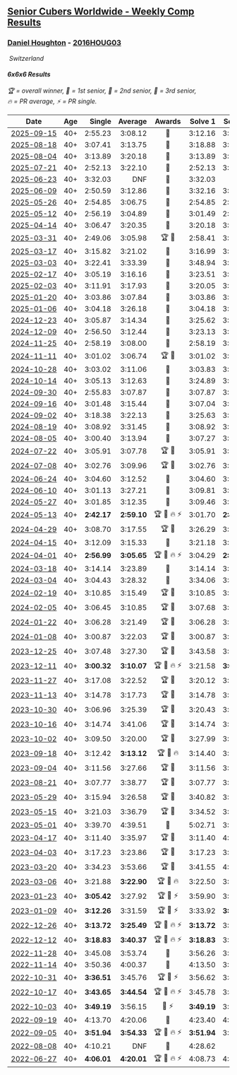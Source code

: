 <style>table {white-space: nowrap;}</style>
<link rel="stylesheet" type="text/css" href="/scw-comp/css/flags.css" />

## [Senior Cubers Worldwide - Weekly Comp Results](/scw-comp/results/)
### [Daniel Houghton](README.md) - [2016HOUG03](https://www.worldcubeassociation.org/persons/2016HOUG03?event=666)

<i class="flag flag-CH" />&nbsp;Switzerland

#### 6x6x6 Results

<span style="white-space: nowrap;">🏆 = overall winner</span>, <span style="white-space: nowrap;">🥇 = 1st senior</span>, <span style="white-space: nowrap;">🥈 = 2nd senior</span>, <span style="white-space: nowrap;">🥉 = 3rd senior</span>, <span style="white-space: nowrap;">🔥 = PR average</span>, <span style="white-space: nowrap;">⚡ = PR single</span>.

| Date | Age | Single | Average | Awards | Solve 1 | Solve 2 | Solve 3 | Video |
| :--: | :--: | --: | --: | :--: | --: | --: | --: | :-- |
| [2025-09-15](../../results/2025-09-15/666.md) | 40+ | 2:55.23 | 3:08.12 | 🥈 | 3:12.16 | 3:16.98 | 2:55.23 | [Desktop](https://www.facebook.com/events/1154655416510842/permalink/1165777358731981) / [Mobile](https://m.facebook.com/events/1154655416510842?view=permalink&id=1165777358731981) |
| [2025-08-18](../../results/2025-08-18/666.md) | 40+ | 3:07.41 | 3:13.75 | 🥉 | 3:18.88 | 3:07.41 | 3:14.95 | [Desktop](https://www.facebook.com/events/628344336601481/permalink/636791899090058) / [Mobile](https://m.facebook.com/events/628344336601481?view=permalink&id=636791899090058) |
| [2025-08-04](../../results/2025-08-04/666.md) | 40+ | 3:13.89 | 3:20.18 | 🥉 | 3:13.89 | 3:29.40 | 3:17.26 | [Desktop](https://www.facebook.com/events/692804973405559/permalink/703293769023346) / [Mobile](https://m.facebook.com/events/692804973405559?view=permalink&id=703293769023346) |
| [2025-07-21](../../results/2025-07-21/666.md) | 40+ | 2:52.13 | 3:22.10 | 🥉 | 2:52.13 | 3:50.08 | 3:24.08 | [Desktop](https://www.facebook.com/events/1282615073570085/permalink/1293487085816217) / [Mobile](https://m.facebook.com/events/1282615073570085?view=permalink&id=1293487085816217) |
| [2025-06-23](../../results/2025-06-23/666.md) | 40+ | 3:32.03 | DNF | 🥉 | 3:32.03 | DNF | DNS | [Desktop](https://www.facebook.com/events/1227102092228403/permalink/1237439671194645) / [Mobile](https://m.facebook.com/events/1227102092228403?view=permalink&id=1237439671194645) |
| [2025-06-09](../../results/2025-06-09/666.md) | 40+ | 2:50.59 | 3:12.86 | 🥉 | 3:32.16 | 3:15.84 | 2:50.59 | [Desktop](https://www.facebook.com/events/2080552229022879/permalink/2089472711464164) / [Mobile](https://m.facebook.com/events/2080552229022879?view=permalink&id=2089472711464164) |
| [2025-05-26](../../results/2025-05-26/666.md) | 40+ | 2:54.85 | 3:06.75 | 🥈 | 2:54.85 | 2:58.87 | 3:26.53 | [Desktop](https://www.facebook.com/events/682673204539262/permalink/688832747256641) / [Mobile](https://m.facebook.com/events/682673204539262?view=permalink&id=688832747256641) |
| [2025-05-12](../../results/2025-05-12/666.md) | 40+ | 2:56.19 | 3:04.89 | 🥉 | 3:01.49 | 2:56.19 | 3:16.98 | [Desktop](https://www.facebook.com/events/1048583683851881/permalink/1053053240071592) / [Mobile](https://m.facebook.com/events/1048583683851881?view=permalink&id=1053053240071592) |
| [2025-04-14](../../results/2025-04-14/666.md) | 40+ | 3:06.47 | 3:20.35 | 🥈 | 3:20.18 | 3:06.47 | 3:34.39 | [Desktop](https://www.facebook.com/events/557740544015249/permalink/563543770101593) / [Mobile](https://m.facebook.com/events/557740544015249?view=permalink&id=563543770101593) |
| [2025-03-31](../../results/2025-03-31/666.md) | 40+ | 2:49.06 | 3:05.98 | 🏆 🥇 | 2:58.41 | 3:30.48 | 2:49.06 | [Desktop](https://www.facebook.com/events/1215716510554915/permalink/1221293659997200) / [Mobile](https://m.facebook.com/events/1215716510554915?view=permalink&id=1221293659997200) |
| [2025-03-17](../../results/2025-03-17/666.md) | 40+ | 3:15.82 | 3:21.02 | 🥈 | 3:16.99 | 3:15.82 | 3:30.24 | [Desktop](https://www.facebook.com/events/640124968972990/permalink/649020234750130) / [Mobile](https://m.facebook.com/events/640124968972990?view=permalink&id=649020234750130) |
| [2025-03-03](../../results/2025-03-03/666.md) | 40+ | 3:22.41 | 3:33.39 | 🥉 | 3:48.94 | 3:28.81 | 3:22.41 | [Desktop](https://www.facebook.com/events/1658275441710851/permalink/1666523184219410) / [Mobile](https://m.facebook.com/events/1658275441710851?view=permalink&id=1666523184219410) |
| [2025-02-17](../../results/2025-02-17/666.md) | 40+ | 3:05.19 | 3:16.16 | 🥈 | 3:23.51 | 3:05.19 | 3:19.79 | [Desktop](https://www.facebook.com/events/932951942320656/permalink/936198555329328) / [Mobile](https://m.facebook.com/events/932951942320656?view=permalink&id=936198555329328) |
| [2025-02-03](../../results/2025-02-03/666.md) | 40+ | 3:11.91 | 3:17.93 | 🥉 | 3:20.05 | 3:21.84 | 3:11.91 | [Desktop](https://www.facebook.com/events/1130545325035871/permalink/1134451101311960) / [Mobile](https://m.facebook.com/events/1130545325035871?view=permalink&id=1134451101311960) |
| [2025-01-20](../../results/2025-01-20/666.md) | 40+ | 3:03.86 | 3:07.84 | 🥉 | 3:03.86 | 3:09.77 | 3:09.90 | [Desktop](https://www.facebook.com/events/963859128590696/permalink/971082277868381) / [Mobile](https://m.facebook.com/events/963859128590696?view=permalink&id=971082277868381) |
| [2025-01-06](../../results/2025-01-06/666.md) | 40+ | 3:04.18 | 3:26.18 | 🥈 | 3:04.18 | 3:55.38 | 3:18.99 | [Desktop](https://www.facebook.com/events/634250922593731/permalink/640794905272666) / [Mobile](https://m.facebook.com/events/634250922593731?view=permalink&id=640794905272666) |
| [2024-12-23](../../results/2024-12-23/666.md) | 40+ | 3:05.87 | 3:14.34 | 🥉 | 3:25.62 | 3:11.53 | 3:05.87 | [Desktop](https://www.facebook.com/events/611146718114819/permalink/620495720513252) / [Mobile](https://m.facebook.com/events/611146718114819?view=permalink&id=620495720513252) |
| [2024-12-09](../../results/2024-12-09/666.md) | 40+ | 2:56.50 | 3:12.44 | 🥉 | 3:23.13 | 3:17.70 | 2:56.50 | [Desktop](https://www.facebook.com/events/1632089064354736/permalink/1640719990158310) / [Mobile](https://m.facebook.com/events/1632089064354736?view=permalink&id=1640719990158310) |
| [2024-11-25](../../results/2024-11-25/666.md) | 40+ | 2:58.19 | 3:08.00 | 🥈 | 2:58.19 | 3:00.55 | 3:25.25 | [Desktop](https://www.facebook.com/events/568276315811932/permalink/574028498570047) / [Mobile](https://m.facebook.com/events/568276315811932?view=permalink&id=574028498570047) |
| [2024-11-11](../../results/2024-11-11/666.md) | 40+ | 3:01.02 | 3:06.74 | 🏆 🥇 | 3:01.02 | 3:05.66 | 3:13.55 | [Desktop](https://www.facebook.com/events/456459500381444/permalink/464771296216931) / [Mobile](https://m.facebook.com/events/456459500381444?view=permalink&id=464771296216931) |
| [2024-10-28](../../results/2024-10-28/666.md) | 40+ | 3:03.02 | 3:11.06 | 🥈 | 3:03.83 | 3:26.34 | 3:03.02 | [Desktop](https://www.facebook.com/events/1343692439829519/permalink/1346576379541125) / [Mobile](https://m.facebook.com/events/1343692439829519?view=permalink&id=1346576379541125) |
| [2024-10-14](../../results/2024-10-14/666.md) | 40+ | 3:05.13 | 3:12.63 | 🥉 | 3:24.89 | 3:05.13 | 3:07.87 | [Desktop](https://www.facebook.com/events/1556569994978787/permalink/1561852594450527) / [Mobile](https://m.facebook.com/events/1556569994978787?view=permalink&id=1561852594450527) |
| [2024-09-30](../../results/2024-09-30/666.md) | 40+ | 2:55.83 | 3:07.87 | 🥉 | 3:07.87 | 3:19.91 | 2:55.83 | [Desktop](https://www.facebook.com/events/1448319499191380/permalink/1456372585052738) / [Mobile](https://m.facebook.com/events/1448319499191380?view=permalink&id=1456372585052738) |
| [2024-09-16](../../results/2024-09-16/666.md) | 40+ | 3:01.48 | 3:15.44 | 🥈 | 3:07.04 | 3:01.48 | 3:37.79 | [Desktop](https://www.facebook.com/events/1169142974162460/permalink/1175738750169549) / [Mobile](https://m.facebook.com/events/1169142974162460?view=permalink&id=1175738750169549) |
| [2024-09-02](../../results/2024-09-02/666.md) | 40+ | 3:18.38 | 3:22.13 | 🥉 | 3:25.63 | 3:18.38 | 3:22.39 | [Desktop](https://www.facebook.com/events/496466003310019/permalink/499473313009288) / [Mobile](https://m.facebook.com/events/496466003310019?view=permalink&id=499473313009288) |
| [2024-08-19](../../results/2024-08-19/666.md) | 40+ | 3:08.92 | 3:31.45 | 🥉 | 3:08.92 | 3:18.19 | 4:07.25 | [Desktop](https://www.facebook.com/events/969856414942868/permalink/973123084616201) / [Mobile](https://m.facebook.com/events/969856414942868?view=permalink&id=973123084616201) |
| [2024-08-05](../../results/2024-08-05/666.md) | 40+ | 3:00.40 | 3:13.94 | 🥉 | 3:07.27 | 3:00.40 | 3:34.15 | [Desktop](https://www.facebook.com/events/843031524469348/permalink/847011407404693) / [Mobile](https://m.facebook.com/events/843031524469348?view=permalink&id=847011407404693) |
| [2024-07-22](../../results/2024-07-22/666.md) | 40+ | 3:05.91 | 3:07.78 | 🏆 🥇 | 3:05.91 | 3:11.08 | 3:06.36 | [Desktop](https://www.facebook.com/events/785148847162745/permalink/793587962985500) / [Mobile](https://m.facebook.com/events/785148847162745?view=permalink&id=793587962985500) |
| [2024-07-08](../../results/2024-07-08/666.md) | 40+ | 3:02.76 | 3:09.96 | 🏆 🥇 | 3:02.76 | 3:11.80 | 3:15.31 | [Desktop](https://www.facebook.com/events/1154223792452847/permalink/1162576694950890) / [Mobile](https://m.facebook.com/events/1154223792452847?view=permalink&id=1162576694950890) |
| [2024-06-24](../../results/2024-06-24/666.md) | 40+ | 3:04.60 | 3:12.52 | 🥈 | 3:04.60 | 3:08.14 | 3:24.82 | [Desktop](https://www.facebook.com/events/500485402410682/permalink/508785844913971) / [Mobile](https://m.facebook.com/events/500485402410682?view=permalink&id=508785844913971) |
| [2024-06-10](../../results/2024-06-10/666.md) | 40+ | 3:01.13 | 3:27.21 | 🥉 | 3:09.81 | 3:01.13 | 4:10.70 | [Desktop](https://www.facebook.com/events/804039971828225/permalink/811819454383610) / [Mobile](https://m.facebook.com/events/804039971828225?view=permalink&id=811819454383610) |
| [2024-05-27](../../results/2024-05-27/666.md) | 40+ | 3:01.85 | 3:12.35 | 🥈 | 3:09.46 | 3:25.73 | 3:01.85 | [Desktop](https://www.facebook.com/events/476090921456450/permalink/483897934009082) / [Mobile](https://m.facebook.com/events/476090921456450?view=permalink&id=483897934009082) |
| [2024-05-13](../../results/2024-05-13/666.md) | 40+ | **2:42.17** | **2:59.10** | 🏆 🥇 🔥 ⚡ | 3:01.70 | **2:42.17** | 3:13.42 | [Desktop](https://www.facebook.com/events/849366597233542/permalink/854649486705253) / [Mobile](https://m.facebook.com/events/849366597233542?view=permalink&id=854649486705253) |
| [2024-04-29](../../results/2024-04-29/666.md) | 40+ | 3:08.70 | 3:17.55 | 🏆 🥇 | 3:26.29 | 3:17.66 | 3:08.70 | [Desktop](https://www.facebook.com/events/457727373442774/permalink/464519406096904) / [Mobile](https://m.facebook.com/events/457727373442774?view=permalink&id=464519406096904) |
| [2024-04-15](../../results/2024-04-15/666.md) | 40+ | 3:12.09 | 3:15.33 | 🥈 | 3:21.18 | 3:12.73 | 3:12.09 | [Desktop](https://www.facebook.com/events/3767623586842150/permalink/3780789928858849) / [Mobile](https://m.facebook.com/events/3767623586842150?view=permalink&id=3780789928858849) |
| [2024-04-01](../../results/2024-04-01/666.md) | 40+ | **2:56.99** | **3:05.65** | 🏆 🥇 🔥 ⚡ | 3:04.29 | **2:56.99** | 3:15.68 | [Desktop](https://www.facebook.com/events/3767623586842150/permalink/3774969149440927) / [Mobile](https://m.facebook.com/events/3767623586842150?view=permalink&id=3774969149440927) |
| [2024-03-18](../../results/2024-03-18/666.md) | 40+ | 3:14.14 | 3:23.89 | 🥉 | 3:14.14 | 3:19.49 | 3:38.04 | [Desktop](https://www.facebook.com/events/386186517521787/permalink/391745236965915) / [Mobile](https://m.facebook.com/events/386186517521787?view=permalink&id=391745236965915) |
| [2024-03-04](../../results/2024-03-04/666.md) | 40+ | 3:04.43 | 3:28.32 | 🥉 | 3:34.06 | 3:46.48 | 3:04.43 | [Desktop](https://www.facebook.com/events/3564311457163699/permalink/3569233076671537) / [Mobile](https://m.facebook.com/events/3564311457163699?view=permalink&id=3569233076671537) |
| [2024-02-19](../../results/2024-02-19/666.md) | 40+ | 3:10.85 | 3:15.49 | 🏆 🥇 | 3:10.85 | 3:11.29 | 3:24.33 | [Desktop](https://www.facebook.com/events/937364477878870/permalink/940823280866323) / [Mobile](https://m.facebook.com/events/937364477878870?view=permalink&id=940823280866323) |
| [2024-02-05](../../results/2024-02-05/666.md) | 40+ | 3:06.45 | 3:10.85 | 🏆 🥇 | 3:07.68 | 3:06.45 | 3:18.42 | [Desktop](https://www.facebook.com/events/402593568902224/permalink/406610008500580) / [Mobile](https://m.facebook.com/events/402593568902224?view=permalink&id=406610008500580) |
| [2024-01-22](../../results/2024-01-22/666.md) | 40+ | 3:06.28 | 3:21.49 | 🏆 🥇 | 3:06.28 | 3:30.35 | 3:27.85 | [Desktop](https://www.facebook.com/events/395750252948744/permalink/398393582684411) / [Mobile](https://m.facebook.com/events/395750252948744?view=permalink&id=398393582684411) |
| [2024-01-08](../../results/2024-01-08/666.md) | 40+ | 3:00.87 | 3:22.03 | 🏆 🥇 | 3:00.87 | 3:57.28 | 3:07.93 | [Desktop](https://www.facebook.com/events/1414013359524928/permalink/1421428152116782) / [Mobile](https://m.facebook.com/events/1414013359524928?view=permalink&id=1421428152116782) |
| [2023-12-25](../../results/2023-12-25/666.md) | 40+ | 3:07.48 | 3:27.30 | 🏆 🥇 | 3:43.58 | 3:07.48 | 3:30.83 | [Desktop](https://www.facebook.com/events/349610014457902/permalink/355138053905098) / [Mobile](https://m.facebook.com/events/349610014457902?view=permalink&id=355138053905098) |
| [2023-12-11](../../results/2023-12-11/666.md) | 40+ | **3:00.32** | **3:10.07** | 🏆 🥇 🔥 ⚡ | 3:21.58 | **3:00.32** | 3:08.30 | [Desktop](https://www.facebook.com/events/101679999707522/permalink/106113975930791) / [Mobile](https://m.facebook.com/events/101679999707522?view=permalink&id=106113975930791) |
| [2023-11-27](../../results/2023-11-27/666.md) | 40+ | 3:17.08 | 3:22.52 | 🏆 🥇 | 3:20.12 | 3:30.35 | 3:17.08 | [Desktop](https://www.facebook.com/events/305565215720258/permalink/313161878293925) / [Mobile](https://m.facebook.com/events/305565215720258?view=permalink&id=313161878293925) |
| [2023-11-13](../../results/2023-11-13/666.md) | 40+ | 3:14.78 | 3:17.73 | 🏆 🥇 | 3:14.78 | 3:22.22 | 3:16.20 | [Desktop](https://www.facebook.com/events/1374628593479428/permalink/1377461269862827) / [Mobile](https://m.facebook.com/events/1374628593479428?view=permalink&id=1377461269862827) |
| [2023-10-30](../../results/2023-10-30/666.md) | 40+ | 3:06.96 | 3:25.39 | 🏆 🥇 | 3:20.43 | 3:06.96 | 3:48.77 | [Desktop](https://www.facebook.com/events/366558396032988/permalink/370986935590134) / [Mobile](https://m.facebook.com/events/366558396032988?view=permalink&id=370986935590134) |
| [2023-10-16](../../results/2023-10-16/666.md) | 40+ | 3:14.74 | 3:41.06 | 🏆 🥇 | 3:14.74 | 3:28.58 | 4:19.87 | [Desktop](https://www.facebook.com/events/754076313399498/permalink/760180499455746) / [Mobile](https://m.facebook.com/events/754076313399498?view=permalink&id=760180499455746) |
| [2023-10-02](../../results/2023-10-02/666.md) | 40+ | 3:09.50 | 3:20.00 | 🏆 🥇 | 3:27.99 | 3:22.51 | 3:09.50 | [Desktop](https://www.facebook.com/events/370105888672980/permalink/376999534650282) / [Mobile](https://m.facebook.com/events/370105888672980?view=permalink&id=376999534650282) |
| [2023-09-18](../../results/2023-09-18/666.md) | 40+ | 3:12.42 | **3:13.12** | 🏆 🥇 🔥 | 3:14.40 | 3:12.42 | 3:12.54 | [Desktop](https://www.facebook.com/events/3507561106126011/permalink/3510527209162734) / [Mobile](https://m.facebook.com/events/3507561106126011?view=permalink&id=3510527209162734) |
| [2023-09-04](../../results/2023-09-04/666.md) | 40+ | 3:11.56 | 3:27.66 | 🏆 🥇 | 3:11.56 | 3:21.80 | 3:49.61 | [Desktop](https://www.facebook.com/events/2764998176984627/permalink/2769613936523051) / [Mobile](https://m.facebook.com/events/2764998176984627?view=permalink&id=2769613936523051) |
| [2023-08-21](../../results/2023-08-21/666.md) | 40+ | 3:07.77 | 3:38.77 | 🏆 🥇 | 3:07.77 | 3:30.21 | 4:18.34 | [Desktop](https://www.facebook.com/events/605466225085334/permalink/611974837767806) / [Mobile](https://m.facebook.com/events/605466225085334?view=permalink&id=611974837767806) |
| [2023-05-29](../../results/2023-05-29/666.md) | 40+ | 3:15.94 | 3:26.58 | 🏆 🥇 | 3:40.82 | 3:15.94 | 3:22.97 | [Desktop](https://www.facebook.com/events/769039921377061/permalink/774309547516765) / [Mobile](https://m.facebook.com/events/769039921377061?view=permalink&id=774309547516765) |
| [2023-05-15](../../results/2023-05-15/666.md) | 40+ | 3:21.03 | 3:36.79 | 🏆 🥇 | 3:34.52 | 3:54.83 | 3:21.03 | [Desktop](https://www.facebook.com/events/201773726045437/permalink/207968062092670) / [Mobile](https://m.facebook.com/events/201773726045437?view=permalink&id=207968062092670) |
| [2023-05-01](../../results/2023-05-01/666.md) | 40+ | 3:39.70 | 4:39.51 | 🥇 | 5:02.71 | 3:39.70 | 5:16.11 | [Desktop](https://www.facebook.com/events/1554845911676556/permalink/1561192881041859) / [Mobile](https://m.facebook.com/events/1554845911676556?view=permalink&id=1561192881041859) |
| [2023-04-17](../../results/2023-04-17/666.md) | 40+ | 3:11.40 | 3:35.97 | 🏆 🥇 | 3:11.40 | 4:14.04 | 3:22.46 | [Desktop](https://www.facebook.com/events/175752445390498/permalink/184146884551054) / [Mobile](https://m.facebook.com/events/175752445390498?view=permalink&id=184146884551054) |
| [2023-04-03](../../results/2023-04-03/666.md) | 40+ | 3:17.23 | 3:23.86 | 🏆 🥇 | 3:17.23 | 3:35.06 | 3:19.29 | [Desktop](https://www.facebook.com/events/1352032565369803/permalink/1356989741540752) / [Mobile](https://m.facebook.com/events/1352032565369803?view=permalink&id=1356989741540752) |
| [2023-03-20](../../results/2023-03-20/666.md) | 40+ | 3:34.23 | 3:53.66 | 🏆 🥇 | 3:41.55 | 4:25.20 | 3:34.23 | [Desktop](https://www.facebook.com/events/1273456476928238/permalink/1277525919854627) / [Mobile](https://m.facebook.com/events/1273456476928238?view=permalink&id=1277525919854627) |
| [2023-03-06](../../results/2023-03-06/666.md) | 40+ | 3:21.88 | **3:22.90** | 🏆 🥇 🔥 | 3:22.50 | 3:21.88 | 3:24.33 | [Desktop](https://www.facebook.com/events/1616007312171296/permalink/1620896198349074) / [Mobile](https://m.facebook.com/events/1616007312171296?view=permalink&id=1620896198349074) |
| [2023-01-23](../../results/2023-01-23/666.md) | 40+ | **3:05.42** | 3:27.92 | 🏆 🥇 ⚡ | 3:59.90 | 3:18.44 | **3:05.42** | [Desktop](https://www.facebook.com/events/509798861140910/permalink/513885020732294) / [Mobile](https://m.facebook.com/events/509798861140910?view=permalink&id=513885020732294) |
| [2023-01-09](../../results/2023-01-09/666.md) | 40+ | **3:12.26** | 3:31.59 | 🏆 🥇 ⚡ | 3:33.92 | **3:12.26** | 3:48.59 | [Desktop](https://www.facebook.com/events/1531132474062600/permalink/1539412059901308) / [Mobile](https://m.facebook.com/events/1531132474062600?view=permalink&id=1539412059901308) |
| [2022-12-26](../../results/2022-12-26/666.md) | 40+ | **3:13.72** | **3:25.49** | 🏆 🥇 🔥 ⚡ | **3:13.72** | 3:23.71 | 3:39.05 | [Desktop](https://www.facebook.com/events/699260168471197/permalink/707102367686977) / [Mobile](https://m.facebook.com/events/699260168471197?view=permalink&id=707102367686977) |
| [2022-12-12](../../results/2022-12-12/666.md) | 40+ | **3:18.83** | **3:40.37** | 🏆 🥇 🔥 ⚡ | **3:18.83** | 3:20.76 | 4:21.51 | [Desktop](https://www.facebook.com/events/1310297966473638/permalink/1321470402023061) / [Mobile](https://m.facebook.com/events/1310297966473638?view=permalink&id=1321470402023061) |
| [2022-11-28](../../results/2022-11-28/666.md) | 40+ | 3:45.08 | 3:53.74 | 🥇 | 3:56.26 | 3:59.89 | 3:45.08 | [Desktop](https://www.facebook.com/events/1208453943094393/permalink/1216417175631403) / [Mobile](https://m.facebook.com/events/1208453943094393?view=permalink&id=1216417175631403) |
| [2022-11-14](../../results/2022-11-14/666.md) | 40+ | 3:50.36 | 4:00.37 | 🥈 | 4:13.50 | 3:57.24 | 3:50.36 | [Desktop](https://www.facebook.com/events/823524585526773/permalink/833210634558168) / [Mobile](https://m.facebook.com/events/823524585526773?view=permalink&id=833210634558168) |
| [2022-10-31](../../results/2022-10-31/666.md) | 40+ | **3:36.51** | 3:45.76 | 🏆 🥇 ⚡ | 3:56.62 | 3:44.16 | **3:36.51** | [Desktop](https://www.facebook.com/events/635474734791505/permalink/644883637183948) / [Mobile](https://m.facebook.com/events/635474734791505?view=permalink&id=644883637183948) |
| [2022-10-17](../../results/2022-10-17/666.md) | 40+ | **3:43.65** | **3:44.54** | 🏆 🥇 🔥 ⚡ | 3:45.78 | 3:44.18 | **3:43.65** | [Desktop](https://www.facebook.com/events/5873184052742514/permalink/5889657351095184) / [Mobile](https://m.facebook.com/events/5873184052742514?view=permalink&id=5889657351095184) |
| [2022-10-03](../../results/2022-10-03/666.md) | 40+ | **3:49.19** | 3:56.15 | 🥇 ⚡ | **3:49.19** | 3:54.13 | 4:05.12 | [Desktop](https://www.facebook.com/events/815539682815599/permalink/824736691895898) / [Mobile](https://m.facebook.com/events/815539682815599?view=permalink&id=824736691895898) |
| [2022-09-19](../../results/2022-09-19/666.md) | 40+ | 4:13.70 | 4:20.06 | 🥈 | 4:23.40 | 4:23.07 | 4:13.70 | [Desktop](https://www.facebook.com/events/400132442274991/permalink/407229801565255) / [Mobile](https://m.facebook.com/events/400132442274991?view=permalink&id=407229801565255) |
| [2022-09-05](../../results/2022-09-05/666.md) | 40+ | **3:51.94** | **3:54.33** | 🏆 🥇 🔥 ⚡ | **3:51.94** | 3:58.72 | 3:52.34 | [Desktop](https://www.facebook.com/events/448393960648054/permalink/455528309934619) / [Mobile](https://m.facebook.com/events/448393960648054?view=permalink&id=455528309934619) |
| [2022-08-08](../../results/2022-08-08/666.md) | 40+ | 4:10.21 | DNF | 🥇 | 4:28.62 | DNF | 4:10.21 | [Desktop](https://www.facebook.com/events/619445529768906/permalink/625490659164393) / [Mobile](https://m.facebook.com/events/619445529768906?view=permalink&id=625490659164393) |
| [2022-06-27](../../results/2022-06-27/666.md) | 40+ | **4:06.01** | **4:20.01** | 🏆 🥇 🔥 ⚡ | 4:08.73 | 4:45.30 | **4:06.01** | [Desktop](https://www.facebook.com/events/605852520957703/permalink/615060580036897) / [Mobile](https://m.facebook.com/events/605852520957703?view=permalink&id=615060580036897) |


<!-- Global site tag (gtag.js) - Google Analytics -->
<script async src="https://www.googletagmanager.com/gtag/js?id=UA-86348435-3"></script>
<script>window.dataLayer = window.dataLayer || []; function gtag() {dataLayer.push(arguments);} gtag('js', new Date()); gtag('config', 'UA-86348435-3');</script>

